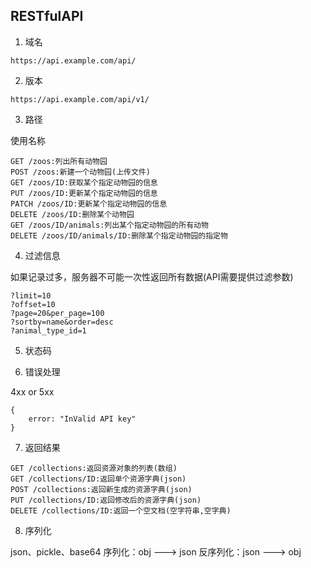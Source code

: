 ## RESTfulAPI
1. 域名

`https://api.example.com/api/`

2. 版本

`https://api.example.com/api/v1/`

3. 路径

使用名称
```
GET /zoos:列出所有动物园
POST /zoos:新建一个动物园(上传文件)
GET /zoos/ID:获取某个指定动物园的信息
PUT /zoos/ID:更新某个指定动物园的信息
PATCH /zoos/ID:更新某个指定动物园的信息
DELETE /zoos/ID:删除某个动物园
GET /zoos/ID/animals:列出某个指定动物园的所有动物
DELETE /zoos/ID/animals/ID:删除某个指定动物园的指定物
```

4. 过滤信息

如果记录过多，服务器不可能一次性返回所有数据(API需要提供过滤参数)
```
?limit=10
?offset=10
?page=20&per_page=100
?sortby=name&order=desc
?animal_type_id=1
```


5. 状态码

6. 错误处理

4xx or 5xx
```
{
    error: "InValid API key"
}
```

7. 返回结果

```
GET /collections:返回资源对象的列表(数组)
GET /collections/ID:返回单个资源字典(json)
POST /collections:返回新生成的资源字典(json)
PUT /collections/ID:返回修改后的资源字典(json)
DELETE /collections/ID:返回一个空文档(空字符串,空字典)
```


8. 序列化

json、pickle、base64
序列化：obj ---> json
反序列化：json ---> obj


